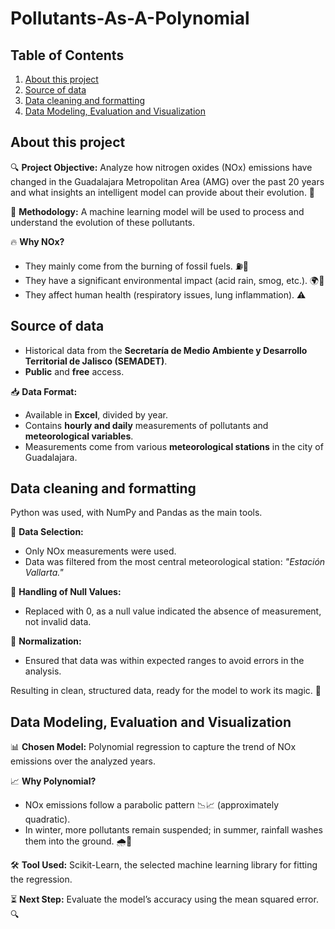 # Pollutants-As-A-Polynomial
## Table of Contents
1. [About this project](#about-this-project)
2. [Source of data](#source-of-data)
3. [Data cleaning and formatting](#data-cleaning-and-formatting)
4. [Data Modeling, Evaluation and Visualization](#data-modeling-evaluation-and-visualization)



## About this project
🔍 **Project Objective:** Analyze how nitrogen oxides (NOx) emissions have changed in the Guadalajara Metropolitan Area (AMG) over the past 20 years and what insights an intelligent model can provide about their evolution. 🚀  

🤖 **Methodology:** A machine learning model will be used to process and understand the evolution of these pollutants.  

🔥 **Why NOx?**  
- They mainly come from the burning of fossil fuels. ⛽🚗  
- They have a significant environmental impact (acid rain, smog, etc.). 🌍💨  
- They affect human health (respiratory issues, lung inflammation). ⚠️ 

## Source of data
 
- Historical data from the **Secretaría de Medio Ambiente y Desarrollo Territorial de Jalisco (SEMADET)**.  
- **Public** and **free** access.  

📥 **Data Format:**  
- Available in **Excel**, divided by year.  
- Contains **hourly and daily** measurements of pollutants and **meteorological variables**.  
- Measurements come from various **meteorological stations** in the city of Guadalajara.  

## Data cleaning and formatting
Python was used, with NumPy and Pandas as the main tools.  

📍 **Data Selection:**  
- Only NOx measurements were used.  
- Data was filtered from the most central meteorological station: *"Estación Vallarta."*  

🔄 **Handling of Null Values:**  
- Replaced with 0, as a null value indicated the absence of measurement, not invalid data.  

📏 **Normalization:**  
- Ensured that data was within expected ranges to avoid errors in the analysis.  

Resulting in clean, structured data, ready for the model to work its magic. 🚀

## Data Modeling, Evaluation and Visualization
📊 **Chosen Model:** Polynomial regression to capture the trend of NOx emissions over the analyzed years.  

📈 **Why Polynomial?**  
- NOx emissions follow a parabolic pattern 📉📈 (approximately quadratic).  
- In winter, more pollutants remain suspended; in summer, rainfall washes them into the ground. 🌧️💨  

🛠️ **Tool Used:** Scikit-Learn, the selected machine learning library for fitting the regression.  

⏳ **Next Step:** Evaluate the model’s accuracy using the mean squared error. 🔍  




